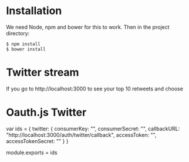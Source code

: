 # Installation

We need Node, npm and bower for this to work. Then in the project directory:

    $ npm install
    $ bower install

# Twitter stream

If you go to http://localhost:3000 to see your top 10 retweets and choose

# Oauth.js Twitter

var ids = {
    twitter: {
        consumerKey: "",
        consumerSecret: "",
        callbackURL: "http://localhost:3000/auth/twitter/callback",
        accessToken: "",
        accessTokenSecret: ""
    }
}

module.exports = ids
